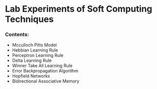 Lab Experiments of Soft Computing Techniques  
============================================  

### Contents:  
+ Mcculloch Pitts Model
+ Hebbian Learning Rule
+ Perceptron Learning Rule
+ Delta Learning Rule
+ Winner Take All Learning Rule
+ Error Backpropagation Algorithm
+ Hopfield Networks
+ Bidirectional Associative Memory



